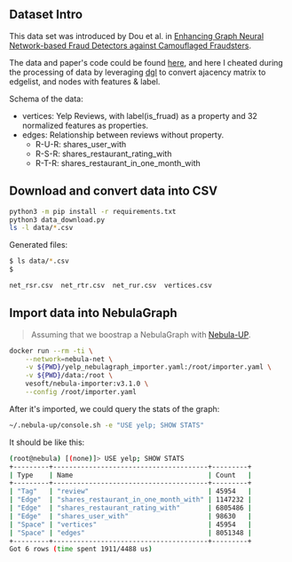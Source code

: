 ## Dataset Intro

This data set was introduced by Dou et al. in [Enhancing Graph Neural Network-based Fraud Detectors against Camouflaged Fraudsters](https://paperswithcode.com/paper/enhancing-graph-neural-network-based-fraud).

The data and paper's code could be found [here](https://github.com/YingtongDou/CARE-GNN), and here I cheated during the processing of data by leveraging [dgl](https://github.com/dmlc/dgl/tree/master/examples/pytorch/caregnn) to convert ajacency matrix to edgelist, and nodes with features & label.

Schema of the data:

- vertices: Yelp Reviews, with label(is_fruad) as a property and 32 normalized features as properties.
- edges: Relationship between reviews without property.
    - R-U-R: shares_user_with
    - R-S-R: shares_restaurant_rating_with
    - R-T-R: shares_restaurant_in_one_month_with

## Download and convert data into CSV

```bash
python3 -m pip install -r requirements.txt
python3 data_download.py
ls -l data/*.csv
```
Generated files:

```bash
$ ls data/*.csv
$

net_rsr.csv  net_rtr.csv  net_rur.csv  vertices.csv
```

## Import data into NebulaGraph

> Assuming that we boostrap a NebulaGraph with [Nebula-UP](https://github.com/wey-gu/nebula-up/).

```bash
docker run --rm -ti \
    --network=nebula-net \
    -v ${PWD}/yelp_nebulagraph_importer.yaml:/root/importer.yaml \
    -v ${PWD}/data:/root \
    vesoft/nebula-importer:v3.1.0 \
    --config /root/importer.yaml
```

After it's imported, we could query the stats of the graph:

```bash
~/.nebula-up/console.sh -e "USE yelp; SHOW STATS"
```
It should be like this:

```bash
(root@nebula) [(none)]> USE yelp; SHOW STATS
+---------+---------------------------------------+---------+
| Type    | Name                                  | Count   |
+---------+---------------------------------------+---------+
| "Tag"   | "review"                              | 45954   |
| "Edge"  | "shares_restaurant_in_one_month_with" | 1147232 |
| "Edge"  | "shares_restaurant_rating_with"       | 6805486 |
| "Edge"  | "shares_user_with"                    | 98630   |
| "Space" | "vertices"                            | 45954   |
| "Space" | "edges"                               | 8051348 |
+---------+---------------------------------------+---------+
Got 6 rows (time spent 1911/4488 us)
```
